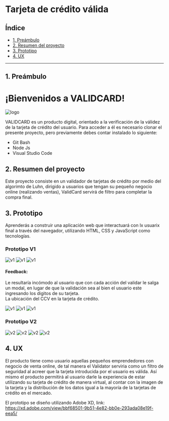 # Tarjeta de crédito válida

## Índice

* [1. Preámbulo](#1-preámbulo)
* [2. Resumen del proyecto](#2-resumen-del-proyecto)
* [3. Prototipo](#3-prototipo)
* [4. UX](#4-ux)

***

## 1. Preámbulo

# ¡Bienvenidos a VALIDCARD!

![logo](https://raw.githubusercontent.com/DianaSanchezOrdonez/LIM013-card-validation/Diana/src/img/logo.png)

VALIDCARD es un producto digital, orientado a la verificación de la válidez de la tarjeta de crédito del usuario. 
Para acceder a él es necesario clonar el presente proyecto, pero previamente debes contar instalado lo siguiente:
* Git Bash
* Node Js
* Visual Studio Code 


## 2. Resumen del proyecto

Este proyecto consiste en un validador de tarjetas de crédito por medio del algorimto de Luhn, dirigido a usuarios que tengan su pequeño negocio online (realizando ventas), ValidCard servirá de filtro para completar la compra final.  


## 3. Prototipo

Aprenderás a construir una aplicación web que interactuará
con lx usuarix final a través del navegador, utilizando HTML, CSS y JavaScript
como tecnologías.

### Prototipo V1
![v1](https://raw.githubusercontent.com/DianaSanchezOrdonez/LIM013-card-validation/Diana/src/img/prototipoV1/PROTOTIPO_V1.png)
![v1](https://raw.githubusercontent.com/DianaSanchezOrdonez/LIM013-card-validation/Diana/src/img/prototipoV1/PROT01_FORM.png)
![v1](https://raw.githubusercontent.com/DianaSanchezOrdonez/LIM013-card-validation/Diana/src/img/prototipoV1/PROT01_CORRECTO.png)

 #### Feedback: 
 Le resultaría incómodo al usuario que con cada acción del validar le salga un modal, en lugar de que la validación sea al bien el usuario este ingresando los digitos de su tarjeta.  
 La ubicación del CCV en la tarjeta de crédito. 

![v1](https://raw.githubusercontent.com/DianaSanchezOrdonez/LIM013-card-validation/Diana/src/img/prototipoV1/PROT01_INCORRECTO.png)
![v1](https://raw.githubusercontent.com/DianaSanchezOrdonez/LIM013-card-validation/Diana/src/img/prototipoV1/PROT01_FORM_VALIDO.png)
![v1](https://raw.githubusercontent.com/DianaSanchezOrdonez/LIM013-card-validation/Diana/src/img/prototipoV1/PROT01_COMPRA.png)

### Prototipo V2
![v2](https://raw.githubusercontent.com/DianaSanchezOrdonez/LIM013-card-validation/Diana/src/img/prototipoV2/PROT02.png)
![v2](https://raw.githubusercontent.com/DianaSanchezOrdonez/LIM013-card-validation/Diana/src/img/prototipoV2/PROT02_FORM.png)
![v2](https://raw.githubusercontent.com/DianaSanchezOrdonez/LIM013-card-validation/Diana/src/img/prototipoV2/PROT02_CORRECTO.png)
![v2](https://raw.githubusercontent.com/DianaSanchezOrdonez/LIM013-card-validation/Diana/src/img/prototipoV2/PROT02_INCORRECTO.png)


## 4. UX
El producto tiene como usuario aquellas pequeños emprendedores con negocio de venta online, de tal manera el Validator serviria como un filtro de seguridad al acreer que la tarjeta introducida por el usuario es válida.
Así mismo el producto permitirá al usuario darle la experiencia de estar utilizando su tarjeta de crédito de manera virtual, al contar con la imagen de la tarjeta y la distribución de los datos igual a la mayoría de la tarjetas de crédito en el mercado.

El prototipo se diseño utilizando Adobe XD, link: https://xd.adobe.com/view/bbf68501-9b51-4e82-bb0e-293ada08e19f-eea5/


